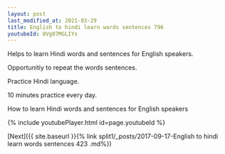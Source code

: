 ```yaml
---
layout: post
last_modified_at: 2021-03-29
title: English to hindi learn words sentences 796 
youtubeId: 8Vg07MGLIYs
---
```

 
 
Helps to learn Hindi words and sentences for English speakers.

Opportunitiy to repeat the words sentences. 

Practice Hindi language. 
 
10 minutes practice every day. 
 
How to learn Hindi words and sentences for English speakers 
 
{% include youtubePlayer.html id=page.youtubeId %}
 
 
[Next]({{ site.baseurl }}{% link  split1/_posts/2017-09-17-English to hindi learn words sentences 423 .md%})
 
